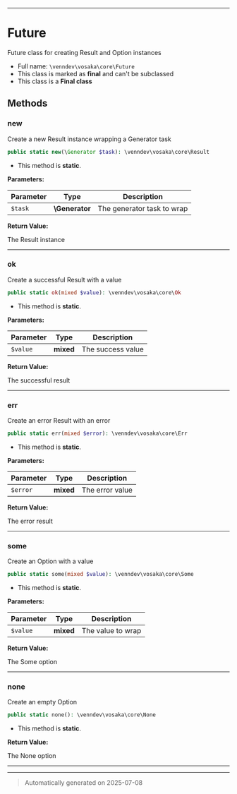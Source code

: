 ***

# Future

Future class for creating Result and Option instances



* Full name: `\venndev\vosaka\core\Future`
* This class is marked as **final** and can't be subclassed
* This class is a **Final class**




## Methods


### new

Create a new Result instance wrapping a Generator task

```php
public static new(\Generator $task): \venndev\vosaka\core\Result
```



* This method is **static**.




**Parameters:**

| Parameter | Type | Description |
|-----------|------|-------------|
| `$task` | **\Generator** | The generator task to wrap |


**Return Value:**

The Result instance




***

### ok

Create a successful Result with a value

```php
public static ok(mixed $value): \venndev\vosaka\core\Ok
```



* This method is **static**.




**Parameters:**

| Parameter | Type | Description |
|-----------|------|-------------|
| `$value` | **mixed** | The success value |


**Return Value:**

The successful result




***

### err

Create an error Result with an error

```php
public static err(mixed $error): \venndev\vosaka\core\Err
```



* This method is **static**.




**Parameters:**

| Parameter | Type | Description |
|-----------|------|-------------|
| `$error` | **mixed** | The error value |


**Return Value:**

The error result




***

### some

Create an Option with a value

```php
public static some(mixed $value): \venndev\vosaka\core\Some
```



* This method is **static**.




**Parameters:**

| Parameter | Type | Description |
|-----------|------|-------------|
| `$value` | **mixed** | The value to wrap |


**Return Value:**

The Some option




***

### none

Create an empty Option

```php
public static none(): \venndev\vosaka\core\None
```



* This method is **static**.





**Return Value:**

The None option




***


***
> Automatically generated on 2025-07-08
